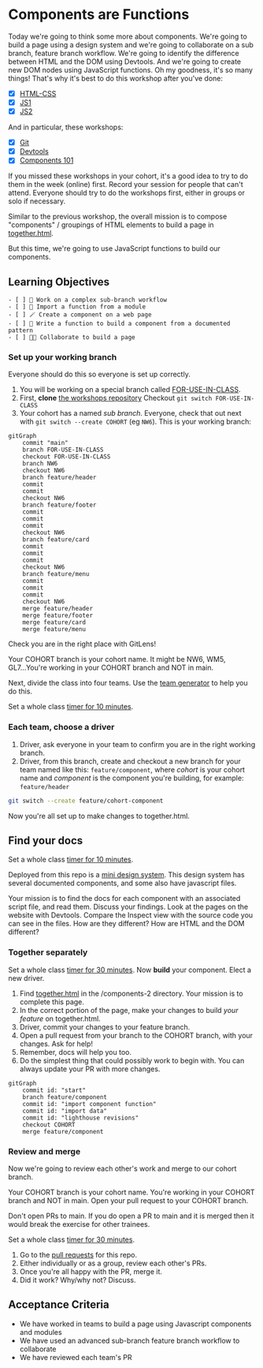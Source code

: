 # Components are Functions

Today we're going to think some more about components. We're going to build a page using a design system and we're going to collaborate on a sub branch, feature branch workflow. We're going to identify the difference between HTML and the DOM using Devtools. And we're going to create new DOM nodes using JavaScript functions. Oh my goodness, it's so many things! That's why it's best to do this workshop after you've done:

- [x] [HTML-CSS](https://curriculum.codeyourfuture.io/html-css/)
- [x] [JS1](https://curriculum.codeyourfuture.io/js1/)
- [x] [JS2](https://curriculum.codeyourfuture.io/js2/)

And in particular, these workshops:

- [x] [Git](https://curriculum.codeyourfuture.io/induction/sprints/1/day-plan/#git-workshop)
- [x] [Devtools](https://curriculum.codeyourfuture.io/html-css/sprints/1/day-plan/#devtools-workshop)
- [x] [Components 101](https://curriculum.codeyourfuture.io/html-css/sprints/4/day-plan/#components-workshop)

If you missed these workshops in your cohort, it's a good idea to try to do them in the week (online) first. Record your session for people that can't attend. Everyone should try to do the workshops first, either in groups or solo if necessary.

Similar to the previous workshop, the overall mission is to compose "components" / groupings of HTML elements to build a page in [together.html](https://cyf-workshops.netlify.app/components-2/together.html).

But this time, we're going to use JavaScript functions to build our components.

## Learning Objectives

```objectives
- [ ] 🤩 Work on a complex sub-branch workflow
- [ ] 🚢 Import a function from a module
- [ ] 🪄 Create a component on a web page
- [ ] 📖 Write a function to build a component from a documented pattern
- [ ] 👪🏿 Collaborate to build a page
```

<!--{{<note type="activity" title="Set up your working branch 15m">}}-->

### Set up your working branch

Everyone should do this so everyone is set up correctly.

1. You will be working on a special branch called [FOR-USE-IN-CLASS](https://github.com/CodeYourFuture/CYF-Workshops/tree/FOR-USE-IN-CLASS).
1. First, **clone** [the workshops repository](https://github.com/CodeYourFuture/CYF-Workshops/)
Checkout `git switch FOR-USE-IN-CLASS`
1. Your cohort has a named _sub branch_. Everyone, check that out next with `git switch --create COHORT` (eg `NW6`). This is your working branch:

```mermaid
gitGraph
    commit "main"
    branch FOR-USE-IN-CLASS
    checkout FOR-USE-IN-CLASS
    branch NW6
    checkout NW6
    branch feature/header
    commit
    commit
    checkout NW6
    branch feature/footer
    commit
    commit
    commit
    checkout NW6
    branch feature/card
    commit
    commit
    commit
    checkout NW6
    branch feature/menu
    commit
    commit
    commit
    checkout NW6
    merge feature/header
    merge feature/footer
    merge feature/card
    merge feature/menu
```

Check you are in the right place with GitLens!

<!--{{</note>}}-->

<!--{{<note type="tip" title="Your working branch is your cohort name">}}-->

Your COHORT branch is your cohort name. It might be NW6, WM5, GL7...You're working in your COHORT branch and NOT in main.

<!--{{</note>}}-->

Next, divide the class into four teams. Use the [team generator](teams.html) to help you do this.

Set a whole class [timer for 10 minutes](https://www.google.com/search?q=10+minute+time).

### Each team, choose a driver

1. Driver, ask everyone in your team to confirm you are in the right working branch.
1. Driver, from this branch, create and checkout a new branch for your team named like this: `feature/component`, where _cohort_ is your cohort name and _component_ is the component you're building, for example: `feature/header`

```bash
git switch --create feature/cohort-component
```

Now you're all set up to make changes to together.html.

<!--{{</note>}}-->

<!--{{<note type="activity" title="Find your docs 10m">}}-->

## Find your docs

Set a whole class [timer for 10 minutes](https://www.google.com/search?q=10+minute+time).

Deployed from this repo is a [mini design system](https://cyf-workshops.netlify.app/components-2). This design system has several documented components, and some also have javascript files.

Your mission is to find the docs for each component with an associated script file, and read them. Discuss your findings. Look at the pages on the website with Devtools. Compare the Inspect view with the source code you can see in the files. How are they different? How are HTML and the DOM different?

<!--{{</note>}}-->

<!--{{<note type="activity" title="Parallel Development 30m">}}-->

### Together separately

Set a whole class [timer for 30 minutes](https://www.google.com/search?q=30+minute+time).
Now **build** your component. Elect a new driver.

1. Find [together.html](together.html) in the /components-2 directory. Your mission is to complete this page.
1. In the correct portion of the page, make your changes to build _your feature_ on together.html.
1. Driver, commit your changes to your feature branch.
1. Open a pull request from your branch to the COHORT branch, with your changes. Ask for help!
1. Remember, docs will help you too.
1. Do the simplest thing that could possibly work to begin with. You can always update your PR with more changes.

```mermaid
gitGraph
    commit id: "start"
    branch feature/component
    commit id: "import component function"
    commit id: "import data"
    commit id: "lighthouse revisions"
    checkout COHORT
    merge feature/component
```

<!--{{</note>}}-->

### Review and merge

Now we're going to review each other's work and merge to our cohort branch.

<!--{{<note type="warning" title="Your working branch is your cohort name">}}-->

Your COHORT branch is your cohort name. You're working in your COHORT branch and NOT in main. Open your pull request to your COHORT branch.

Don't open PRs to main. If you do open a PR to main and it is merged then it would break the exercise for other trainees.

<!--{{</note>}}-->

Set a whole class [timer for 30 minutes](https://www.google.com/search?q=30+minute+time).

<!--{{<note type="activity" title="Review 30m">}}-->

1. Go to the [pull requests](https://github.com/CodeYourFuture/CYF-Workshops/pulls) for this repo.
1. Either individually or as a group, review each other's PRs.
1. Once you're all happy with the PR, merge it.
1. Did it work? Why/why not? Discuss.

<!--{{</note>}}-->

## Acceptance Criteria

- We have worked in teams to build a page using Javascript components and modules
- We have used an advanced sub-branch feature branch workflow to collaborate
- We have reviewed each team's PR
